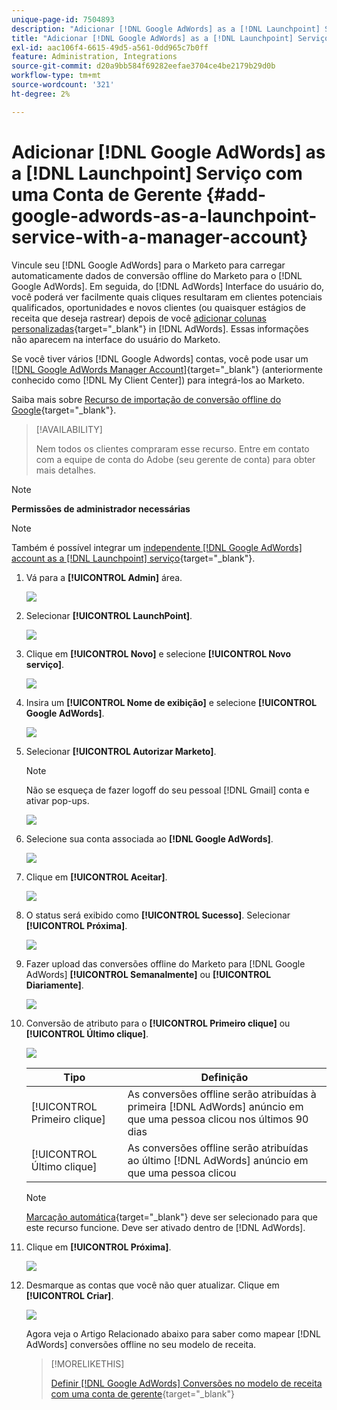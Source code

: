 ```yaml
---
unique-page-id: 7504893
description: "Adicionar [!DNL Google AdWords] as a [!DNL Launchpoint] Serviço com uma conta de gerente - Documentação do Marketo - Documentação do produto"
title: "Adicionar [!DNL Google AdWords] as a [!DNL Launchpoint] Serviço com uma conta de gerente"
exl-id: aac106f4-6615-49d5-a561-0dd965c7b0ff
feature: Administration, Integrations
source-git-commit: d20a9bb584f69282eefae3704ce4be2179b29d0b
workflow-type: tm+mt
source-wordcount: '321'
ht-degree: 2%

---
```


# Adicionar [!DNL Google AdWords] as a [!DNL Launchpoint] Serviço com uma Conta de Gerente {#add-google-adwords-as-a-launchpoint-service-with-a-manager-account}

Vincule seu [!DNL Google AdWords] para o Marketo para carregar automaticamente dados de conversão offline do Marketo para o [!DNL Google AdWords]. Em seguida, do [!DNL AdWords] Interface do usuário do, você poderá ver facilmente quais cliques resultaram em clientes potenciais qualificados, oportunidades e novos clientes (ou quaisquer estágios de receita que deseja rastrear) depois de você  [adicionar colunas personalizadas](https://support.google.com/adwords/answer/3073556){target="_blank"} in [!DNL AdWords]. Essas informações não aparecem na interface do usuário do Marketo.

Se você tiver vários [!DNL Google Adwords] contas, você pode usar um [[!DNL Google AdWords Manager Account]](https://www.google.com/adwords/manager-accounts/){target="_blank"} (anteriormente conhecido como [!DNL My Client Center]) para integrá-los ao Marketo.

Saiba mais sobre [Recurso de importação de conversão offline do Google](https://support.google.com/adwords/answer/2998031?hl=en){target="_blank"}.

>[!AVAILABILITY]
>
>Nem todos os clientes compraram esse recurso. Entre em contato com a equipe de conta do Adobe (seu gerente de conta) para obter mais detalhes.

>[!NOTE]
>
>**Permissões de administrador necessárias**

>[!NOTE]
>
>Também é possível integrar um [independente [!DNL Google AdWords] account as a [!DNL Launchpoint] serviço](/help/marketo/product-docs/administration/additional-integrations/add-google-adwords-as-a-launchpoint-service.md){target="_blank"}.

1. Vá para a **[!UICONTROL Admin]** área.

   ![](assets/add-google-adwords-as-a-launchpoint-service-with-a-manager-1.png)

1. Selecionar **[!UICONTROL LaunchPoint]**.

   ![](assets/add-google-adwords-as-a-launchpoint-service-with-a-manager-2.png)

1. Clique em **[!UICONTROL Novo]** e selecione **[!UICONTROL Novo serviço]**.

   ![](assets/add-google-adwords-as-a-launchpoint-service-with-a-manager-3.png)

1. Insira um **[!UICONTROL Nome de exibição]** e selecione **[!UICONTROL Google AdWords]**.

   ![](assets/add-google-adwords-as-a-launchpoint-service-with-a-manager-4.png)

1. Selecionar **[!UICONTROL Autorizar Marketo]**.

   >[!NOTE]
   >
   >Não se esqueça de fazer logoff do seu pessoal [!DNL Gmail] conta e ativar pop-ups.

   ![](assets/add-google-adwords-as-a-launchpoint-service-with-a-manager-5.png)

1. Selecione sua conta associada ao **[!DNL Google AdWords]**.

   ![](assets/add-google-adwords-as-a-launchpoint-service-with-a-manager-6.png)

1. Clique em **[!UICONTROL Aceitar]**.

   ![](assets/add-google-adwords-as-a-launchpoint-service-with-a-manager-7.png)

1. O status será exibido como **[!UICONTROL Sucesso]**. Selecionar **[!UICONTROL Próxima]**.

   ![](assets/add-google-adwords-as-a-launchpoint-service-with-a-manager-8.png)

1. Fazer upload das conversões offline do Marketo para [!DNL Google AdWords] **[!UICONTROL Semanalmente]** ou **[!UICONTROL Diariamente]**.

   ![](assets/add-google-adwords-as-a-launchpoint-service-with-a-manager-9.png)

1. Conversão de atributo para o **[!UICONTROL Primeiro clique]** ou **[!UICONTROL Último clique]**.

   ![](assets/add-google-adwords-as-a-launchpoint-service-with-a-manager-10.png)

   | Tipo | Definição |
   |---|---|
   | [!UICONTROL Primeiro clique] | As conversões offline serão atribuídas à primeira [!DNL AdWords] anúncio em que uma pessoa clicou nos últimos 90 dias |
   | [!UICONTROL Último clique] | As conversões offline serão atribuídas ao último [!DNL AdWords] anúncio em que uma pessoa clicou |

   >[!NOTE]
   >
   >[Marcação automática](https://support.google.com/adwords/answer/1752125?hl=en){target="_blank"} deve ser selecionado para que este recurso funcione. Deve ser ativado dentro de [!DNL AdWords].

1. Clique em **[!UICONTROL Próxima]**.

   ![](assets/add-google-adwords-as-a-launchpoint-service-with-a-manager-11.png)

1. Desmarque as contas que você não quer atualizar. Clique em **[!UICONTROL Criar]**.

   ![](assets/add-google-adwords-as-a-launchpoint-service-with-a-manager-12.png)

   Agora veja o Artigo Relacionado abaixo para saber como mapear [!DNL AdWords] conversões offline no seu modelo de receita.

   >[!MORELIKETHIS]
   >
   >[Definir [!DNL Google AdWords] Conversões no modelo de receita com uma conta de gerente](/help/marketo/product-docs/reporting/revenue-cycle-analytics/revenue-cycle-models/set-google-adwords-conversions-in-the-revenue-model-with-a-manager-account.md){target="_blank"}
